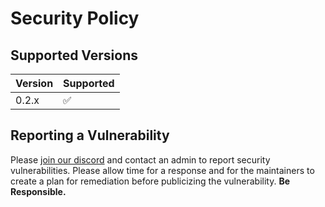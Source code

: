# Security Policy

## Supported Versions

| Version | Supported          |
| ------- | ------------------ |
| 0.2.x   | :white_check_mark: |

## Reporting a Vulnerability

Please [join our discord](https://discord.gg/W4cfwWRNZK) and contact an admin to report security vulnerabilities.
Please allow time for a response and for the maintainers to create a plan for remediation before publicizing the vulnerability.
**Be Responsible.**
